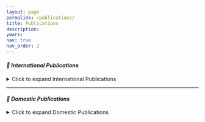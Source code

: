 ```yaml
---
layout: page
permalink: /publications/
title: Publications
description: 
years: 
nav: true
nav_order: 2
---
```


#### ***📄 International Publications*** 
<details>
  <summary>Click to expand International Publications</summary>
    <ul>
        <li>(Journal) Doo-Seop Choi, Taeguen Kim, Boojoong Kang, Eul Gyu Im, "Image-Based Malicious Network Traffic Detection Framework: Data-Centric Approach.", Applied Sciences, 15(12), 6546, 2025</li>
        <li>(Conference) Andri Rai, Eul Gyu Im, "Multi-NetDroid: Multi-layer Perceptron Neural Network for Android Malware Detection", International Conference on Ubiquitous Security, 219-235, 2023</li>
        <li>(Journal) Inwoo Ro, Boojoong Kang, Choonghyun Seo, Eul Gyu Im, "Detection Method for Randomly Generated User IDs: Lift the Curse of Dimensionality", IEEE Access, 10., 86020-86028, 2022</li>
        <li>(Journal) Seong Il Bae, Gyu Bin Lee, Eul Gyu Im, "Ransomware detection using machine learning algorithms", Concurrency and Computation: Practice and Experience, 32.18, e5422, 2020</li>
        <li>(Journal) ByeongHo Jung, Seong Il Bae, Chang Choi, Eul Gyu Im, "Packer identification method based on byte sequences", Concurrency and Computation: Practice and Experience, 32.8, e5082, 2020</li>
        <li>Soo Han Kim, Jong Hyun Kim, Eul Gyu Im, "Malware Family Classification Model using Xception Network", 2020</li>
        <li>Jun Young Chang, Eul Gyu Im, "Data Poisoning Attack on Random Forest Classification Model", 2020</li>
        <li>Seong Il Bae, Soo Han Kim, Eul Gyu Im, "Automatic hybrid analysis technique to improve botnet code coverage using fake server", Proceedings of the Conference on Research in Adaptive and Convergent Systems, 276-282, 2019</li>
        <li>Jong Youn Lee, Jun Young Chang, Eul Gyu Im, "DGA-based malware detection using DNS traffic analysis", Proceedings of the Conference on Research in Adaptive and Convergent Systems, 283-288, 2019</li>
        <li>TaeGuen Kim, Yeo Reum Lee, BooJoong Kang, Eul Gyu Im, "Binary executable file similarity calculation using function matching", The Journal of Supercomputing, 75.2, 607-622, 2019</li>
        <li>Inwoo Ro, Joong Soo Han, Eul Gyu Im, "Detection Method for Distributed Web-Crawlers: A Long-Tail Threshold Model", Security and Communication Networks, 2018</li>
        <li>Byungho Jung, Taeguen Kim, Eul Gyu Im, "Malware classification using byte sequence information", Proceedings of the 2018 Conference on Research in Adaptive and Convergent Systems, 143-148, 2018</li>
        <li>TaeGuen Kim, BooJoong Kang, Mina Rho, Sakir Sezer, Eul Gyu Im, "A multimodal deep learning method for android malware detection using various features", IEEE Transactions on Information Forensics and Security, 14.3, 773-788, 2018</li>
        <li>TaeGuen Kim, BooJoong Kang, Eul Gyu Im, "Runtime detection framework for android malware", Mobile Information Systems, 2018</li>
        <li>Iltaek Kwon, Eul Gyu Im, "Extracting the representative API call patterns of malware families using recurrent neural network", Proceedings of the International Conference on Research in Adaptive and Convergent Systems, 202-207, 2017</li>
        <li>Byeongho Kang, TaeGuen Kim, Junhyoung Kim, Eul Gyu Im, "A Dynamic Taint Analysis Method of Control-Dependent Data", International Information Institute (Tokyo). Information, 19.11A, 5245, 2016</li>
        <li>Tae Kyong Lee, Tae Guen Kim, Eul Gyu Im, "User authentication method using shaking actions in mobile devices", Proceedings of the International Conference on Research in Adaptive and Convergent Systems, 142-147, 2016</li>
        <li>JunGyu Park, TaeGuen Kim, Eul Gyu Im, "Touch gesture data based authentication method for smartphone users", Proceedings of the International Conference on Research in Adaptive and Convergent Systems, 136-141, 2016</li>
        <li>Qing Li, Le Wang, TaeGuen Kim, Eul Gyu Im, "Mobile-based continuous user authentication system for cloud security", IEEE International Conference on Network Infrastructure and Digital Content (IC-NIDC), 176-179, 2016</li>
        <li>In Kyeom Cho, Tae Guen Kim, Yu Jin Shim, Minsoo Ryu, Eul Gyu Im, "Malware analysis and classification using sequence alignments", Intelligent Automation & Soft Computing, 22.3, 371-377, 2016</li>
        <li>Dong-Kyu Chae, Jiwoon Ha, Sang-Wook Kim, BooJoong Kang, Eul Gyu Im, SunJu Park, "Credible, resilient, and scalable detection of software plagiarism using authority histograms", Knowledge-Based Systems, 95, 114-124, 2016</li>
        <li>Yu Jin Shim, TaeGuen Kim, Eul Gyu Im, "A Study on Similarity Calculation Method for API Invocation Sequences", International Conference on Rough Sets and Knowledge Technology, Springer, 492-501, 2015</li>
        <li>In Kyeom Cho, Eul Gyu Im, "Extracting representative API patterns of malware families using multiple sequence alignments", Proceedings of the 2015 Conference on Research in Adaptive and Convergent Systems, 308-313, 2015</li>
        <li>Junhyoung Kim, Tae Guen Kim, Eul Gyu Im, "Structural information based malicious app similarity calculation and clustering", Proceedings of the 2015 Conference on Research in Adaptive and Convergent Systems, 314-318, 2015</li>
        <li>Kyoung Soo Han, Jae Hyun Lim, Boojoong Kang, Eul Gyu Im, "Malware analysis using visualized images and entropy graphs", International Journal of Information Security, 14.1, 1-14, 2015</li>
        <li>BooJoong Kang, Kyoung Soo Han, Byeongho Kang, Eul Gyu Im, "Malware categorization using dynamic mnemonic frequency analysis with redundancy filtering", Digital Investigation, 11.4, 323-335, 2014</li>
        <li>In Kyeom Cho, TaeGuen Kim, Yu Jin Shim, Haeryong Park, Bomin Choi, Eul Gyu Im, "Malware Similarity Analysis using API Sequence Alignments", J. Internet Serv. Inf. Secur., 4.4, 103-114, 2014</li>
        <li>Byeongho Kang, TaeGuen Kim, BooJoong Kang, Eul Gyu Im, Minsoo Ryu, "TASEL: Dynamic taint analysis with selective control dependency", Proceedings of the 2014 Conference on Research in Adaptive and Convergent Systems, 272-277, 2014</li>
        <li>TaeGuen Kim, Jung Bin Park, In Gyeom Cho, Boojoong Kang, Eul Gyu Im, SooYong Kang, "Similarity calculation method for user-define functions to detect malware variants", Proceedings of the 2014 Conference on Research in Adaptive and Convergent Systems, 236-241, 2014</li>
        <li>Junhyoung Kim, TaeGuen Kim, Eul Gyu Im, "Survey of dynamic taint analysis", IEEE International Conference on Network Infrastructure and Digital Content, 269-272, 2014</li>
        <li>KyoungSoo Han, BooJoong Kang, Eul Gyu Im, "Malware analysis using visualized image matrices", The Scientific World Journal, 2014</li>
        <li>Colin Burgess, Sakir Sezer, Kieran McLaughlin, Eul Gyu Im, "Feature set reduction for the detection of packed executables", IET Irish Signals & Systems Conference 2014 and China-Ireland International Conference on ICT, 263-268, 2014</li>
        <li>Byeongho Kang, Eul Gyu Im, "Analysis of binary code topology for dynamic analysis", Proceedings of the 29th Annual ACM Symposium on Applied Computing, 1731-1732, 2014</li>
        <li>Yi Yang, Kieran McLaughlin, Sakir Sezer, Tim Littler, Eul Gyu Im, Bernardi Pranggono, HF Wang, "Multiattribute SCADA-specific intrusion detection system for power networks", IEEE Transactions on Power Delivery, 29.3, 1092-1102, 2014</li>
        <li>Philip Okane, Sakir Sezer, Kieran McLaughlin, Eul Gyu Im, "Malware detection: program run length against detection rate", IET software, 8.1, 42-51, 2014</li>
        <li>Dong-Kyu Chae, Jiwoon Ha, Sang-Wook Kim, BooJoong Kang, Eul Gyu Im, "Software plagiarism detection: a graph-based approach", Proceedings of the 22nd ACM international conference on Information & Knowledge Management, 1577-1580, 2013</li>
        <li>KyoungSoo Han, Jae Hyun Lim, Eul Gyu Im, "Malware analysis method using visualization of binary files", Proceedings of the 2013 Research in Adaptive and Convergent Systems, 317-321, 2013</li>
        <li>SunWoo Kim, TaeGuen Kim, Eul Gyu Im, "Real-time malware detection framework in intrusion detection systems", Proceedings of the 2013 Research in Adaptive and Convergent Systems, 351-352, 2013</li>
        <li>Byeongho Kang, BooJoong Kang, Jungtae Kim, Eul Gyu Im, "Android malware classification method: Dalvik bytecode frequency analysis", Proceedings of the 2013 Research in Adaptive and Convergent Systems, 349-350, 2013</li>
        <li>Yeo Reum Lee, BooJoong Kang, Eul Gyu Im, "Function matching-based binary-level software similarity calculation", Proceedings of the 2013 Research in Adaptive and Convergent Systems, 322-327, 2013</li>
        <li>JaeKeun Lee, BooJoong Kang, Eul Gyu Im, "Rule-based anti-anti-debugging system", Proceedings of the 2013 Research in Adaptive and Convergent Systems, 353-354, 2013</li>
        <li>TaeGuen Kim, Boojoong Kang, Eul Gyu Im, "Malware Classification Method via Binary Content Comparison", International Information Institute (Tokyo). Information, 16.8, 5773, 2013</li>
        <li>Kyoung Soo Han, Eul Gyu Im, "Import API sequences Analysis for Malware Classification", International Information Institute (Tokyo). Information, 16.8, 5613, 2013</li>
        <li>Jungtae Kim, Eul-Gyu Im, "Malicious Family Detection Based on Android Using Similar Class Information", Journal of Security Engineering, 10.4, 441-453, 2013</li>
        <li>Kyoung Soo Han, Yeoreum Lee, Biao Jiang, Eul Gyu Im, "How to Violate Android’s Permission System without Violating It", Proceedings of the Third International Conference on Digital Information Processing and Communications (ICDIPC2013), Dubai, UAE, 18-25, 2013</li>
        <li>Philip O'Kane, Sakir Sezer, Kieran McLaughlin, Eul Gyu Im, "SVM training phase reduction using dataset feature filtering for malware detection", IEEE Transactions on Information Forensics and Security, 8.3, 500-509, 2013</li>
        <li>Kyoung Soo Han, Yeoreum Lee, Biao Jiang, Eul Gyu Im, "Android permission system violation: case study and refinement", International Journal of E-Entrepreneurship and Innovation, 4.1, 16-27, 2013</li>
        <li>Philip Okane, Sakir Sezer, Kieran McLaughlin, Eul Gyu Im, "SVM Training Phase Reduction using Dataset Feature Filtering", IEEE Transactions on Information Forensics and Security, 8(3), 500-509, 2013</li>
        <li>BooJoong Kang, Hye Seon Kim, Ji Su Yang, Eul Gyu Im, "Balanced indexing method for efficient intrusion detection systems", International Conference on Information Security and Cryptology, Springer, 37-48, 2012</li>
        <li>Joonmo Hong, BooJoong Kang, Hye Seon Kim, Peter Chang, Eul Gyu Im, "Secure Data Transmission Protocol based on Quantum Cryptography", International Information Institute (Tokyo). Information, 15.11(B), 4989, 2012</li>
        <li>Boojoong Kang, Taekeun Kim, Heejun Kwon, Yangseo Choi, Eul Gyu Im, "Malware classification method via binary content comparison", Proceedings of the 2012 ACM Research in Applied Computation Symposium, 316-321, 2012</li>
        <li>Kyoung Soo Han, Sung-Ryul Kim, Eul Gyu Im, "Instruction frequency-based malware classification method", International Information Institute (Tokyo). Information, 15.7, 2973, 2012</li>
        <li>BooJoong Kang, Hye Seon Kim, Taeguen Kim, Heejun Kwon, Eul Gyu Im, "Fast Malware Classification using Counting Bloom Filter", International Information Institute (Tokyo). Information, 15.7, 2879, 2012</li>
        <li>Biao Jiang, Eul Gyu Im, Yunmo Koo, "SaaS-driven botnets", Pacific-Asia Workshop on Intelligence and Security Informatics, Springer, 198-206, 2012</li>
        <li>Dongseok Han, Kyoung Soo Han, Boojoong Kang, Hwansoo Han, Eul Gyu Im, "Peer-to-Peer botnet traffic analysis and detection", International Information Institute (Tokyo). Information, 15.4, 1605, 2012</li>
        <li>Kyoung-Soo Han, Eul Gyu Im, "A survey on P2P Botnet detection", Proceedings of the International Conference on IT Convergence and Security 2011, 589-593, 2012</li>
        <li>Kyoung-Soo Han, In-Kyoung Kim, Eul Gyu Im, "Malware classification methods using API sequence characteristics", Proceedings of the International Conference on IT Convergence and Security 2011, 613-626, 2012</li>
        <li>Yi Yang, Kieran McLaughlin, Timothy Littler, Sakir Sezer, Eul Gyu Im, ZQ Yao, B Pranggono, HF Wang, "Man-in-the-middle attack test-bed investigating cyber-security vulnerabilities in smart grid SCADA systems", 138-138, 2012</li>
        <li>Kyoung-Soo Han, Kyoung-Yong Chung, Eul Gyu Im, "A Study on Instruction Substitution Analysis of Metamorphic Malware", Proceedings of the International Conference on IT Convergence and Security 2011, 595-599, 2012</li>
        <li>Eul Gyu Im, Kyoung-Soo Han, "An Analysis of Malware Attached in Spam", Proceedings of the International Conference on IT Convergence and Security 2011, 601-605, 2012</li>
        <li>Kyoung-Soo Han, In-Kyoung Kim, Eul Gyu Im, "Detection methods for malware variant using api call related graphs", Proceedings of the International Conference on IT Convergence and Security 2011, 607-611, 2012</li>
        <li>Boojoong Kang, Hye Seon Kim, Taeguen Kim, Heejun Kwon, Eul Gyu Im, "Fast malware family detection method using control flow graphs", Proceedings of the 2011 ACM Symposium on Research in Applied Computation, 287-292, 2011</li>
        <li>Kyoung Soo Han, Boojoong Kang, Eul Gyu Im, "Malware classification using instruction frequencies", Proceedings of the 2011 ACM Symposium on Research in Applied Computation, 298-300, 2011</li>
        <li>Sung-Hyun Shin, Sang-Chul Lee, Sang-Wook Kim, Eul Gyu Im, Junghoon Lee, "Efficient Shortest Path Search in Large Road Network Environment: A Heuristic Approach", IETE Journal of Research, 57.6, 530-540, 2011</li>
        <li>JW Park, ST Moon, Gi-Wook Son, IK Kim, KS Han, EG Im, IG Kim, "An Automatic Malware Classification System using String List and APIs", Journal of Security Engineering, 8.5, 611-626, 2011</li>
        <li>Boojoong Kang, Hye Seon Kim, Ji Su Yang, Eul Gyu Im, "Rule indexing for efficient intrusion detection systems", International Workshop on Information Security Applications, Springer, 136-141, 2011</li>
        <li>Byung-Kwon Moon, Daeok Youn, Rokjin J Park, Sang-Wook Yeh, Won-Mo Kim, Young-Ho Kim, Jaein I Jeong, Jung-Hun Woo, Eul Gyu Im, Chang-Keun Song, "Meteorological responses to Mt. Baekdu volcanic eruption over east asia in an offline global climate-chemistry model: A pilot study", Asia-Pacific Journal of Atmospheric Sciences, 47.4, 345-351, 2011</li>
        <li>BooJoong Kang, Hye Seon Kim, Eui-Hyung Kim, Hyong-Shik Kim, Eul Gyu Im, "RFID authentication protocol for low-cost RFID tags", Information-an International Interdisciplinary Journal, 14.6, 2041-2060, 2011</li>
        <li>Bo Li, Eul Gyu Im, "A signature matching optimization policy for anti-virus programs", 3rd International Conference on Computer Research and Development, 1, 1-3, 2011</li>
    </ul>
</details>

---

#### ***📄 Domestic Publications*** 

<details>
    <summary>Click to expand Domestic Publications</summary>
    <ul>
        <li>(Journal) Doo-Seop Choi and Eul Gyu Im “Design of a Cloud-based Integrated Security Software Framework for Android Automotive OS Vehicles“ The Journal of Korean Institute of Next Generation Computing 21.3 pp. 7 - 20. (2025): 7.</li>
        <li>(Conference) Jeon, Hye-Min, Doo-Seop Choi, and Eul Gyu Im. "A Comprehensive Performance Evaluation of a Ransomware Detection Model Based on Feature Importance Analysis." Annual Conference of KIPS. Korea Information Processing Society, 2025. (<code>Best Paper Award</code>)</li>
        <li>(Conference) YANG LUOFAN, Doo-Seop Choi, & Eul Gyu Im (2024-12-18). Evasive PDF Malware Detection Based on Deep Learning and CAPE Sandbox. 한국정보과학회 학술발표논문집, 전남. 2024.</li>
        <li>(Conference) Faridun, Rahimov, and Eul Gyu Im. "Enhancing Malware Detection with TabNetClassifier: A SMOTE-based Approach." Annual Conference of KIPS. Korea Information Processing Society, 2024. (<code>Best Paper Award</code>)</li>
        <li>(Conference) Jeon, Hye-Min, Doo-Seop Choi, and Eul Gyu Im. "A Study on Machine Learning-Based Ransomware Classification methods using Optimized Feature Selection." Annual Conference of KIPS. Korea Information Processing Society, 2024.</li>
        <li>(Conference) Kim, Jinha, Doo-Seop Choi, and Eul Gyu Im. "A Study on BERT and LSTM-based Ransomware family classification methods using User-defined functions." Annual Conference of KIPS. Korea Information Processing Society, 2024.</li>
        <li>Su Min Lim, Eul Gyu Im, "Proposal of Process Hollowing Attack Detection Using Process Virtual Memory Data Similarity", Journal of the Korea Institute of Information Security & Cryptology, 29.2, 431-438, 2019</li>
        <li>Seong Il Bae, Eul Gyu Im, "Unpacking Technique for In-memory malware injection technique", Smart Media Journal, 8.1, 19-26, 2019</li>
        <li>Byeong Ho Jung, Eul Gyu Im, "Traffic context based hybrid DDoS detection", 한국콘텐츠학회 ICCC 논문집, 57-58, 2018</li>
        <li>Gyu Bin Lee, Jeong Yun Oak, Eul Gyu Im, "Method of Signature Extraction and Selection for Ransomware Dynamic Analysis", KIISE Transactions on Computing Practices, 24.2, 99-104, 2018</li>
        <li>Gyu Bin Lee, Junhyoung Kim, Joong Soo Han, Eul Gyu Im, "Malware detection method based on the Static analysis using Frequent API set", 한국콘텐츠학회 ICCC 논문집, 215-216, 2017</li>
        <li>Jun-Hyeong Kim, Yong-Hyeok Kim, Hwan-Tae Ji, Eul-Gyu Im, "악성코드 탐지를 위한 바이너리 실행 파일 분석 기법", Communications of the Korean Institute of Information Scientists and Engineers, 35.2, 48-54, 2017</li>
        <li>Tae Kyong Lee, Yong Hyuk Kim, Eul Gyu Im, "Biometric User Authentication Method of Mobile Application in Trustable Space", Journal of the Korea Institute of Information Security & Cryptology, 27.2, 201-212, 2017</li>
        <li>In Kyeom Cho, Eul Gyu Im, "Malware Family Recommendation Using Multiple Sequence Alignment", Journal of KIISE, 43.3, 289-295, 2016</li>
        <li>In Kyeom Cho, Eul Gyu Im, "Improvement of Performance of Malware Similarity Analysis by the Sequence Alignment Technique", KIISE Transactions on Computing Practices, 21.3, 263-268, 2015</li>
        <li>강병호， 임을규, "동적 기호 실행을 이용한 그래프 기반 바이너리 코드 실행 경로 탐색 플랫폼", 정보보호학회논문지, 24.3, 437-444, 2014</li>
        <li>Byeongho Kang, Eul Gyu Im, "Graph based Binary Code Execution Path Exploration Platform for Dynamic Symbolic Execution", Journal of the Korea Institute of Information Security & Cryptology, 24.3, 437-444, 2014</li>
        <li>In-Gyeom Cho, Eul-Gyu Im, "Malware Similarity Calculation using Improved Smith-Waterman Algorithm", Proceedings of the Korea Contents Association Conference, 471-472, 2014</li>
        <li>HyunSoo Lee, Eul Gyu Im, "Comparative Analysis of Android Applications in Unofficial and Official Markets", Proceedings of the Korea Contents Association Conference, 473-474, 2014</li>
        <li>성명재， 박해룡， 최보민， 임을규, "TCP-Flow 시퀀스를 이용한 네트워크 행위 기반 안드로이드 악성코드 탐지", 보안공학연구논문지, 11.6, 551-566, 2014</li>
        <li>JaeKeun Lee, BooJoong Kang, Eul Gyu Im, "Evading anti-debugging techniques with binary substitution", International Journal of Security and Its Applications, 8.1, 183-192, 2014</li>
        <li>강부중， 이여름， 임을규, "명령어 출현 시퀀스를 사용한 악성코드 패밀리 탐지 방법", 보안공학연구논문지, 10.1, 77-92, 2013</li>
        <li>Boo-Joong Kong, Kyoung-Soo Han, Eul-Gyu Im, "Malicious code trends and detection technologies", Communications of the Korean Institute of Information Scientists and Engineers, 30.1, 44-53, 2012</li>
        <li>권희준， 김선우， 임을규, "Multi N-gram 을 이용한 악성코드 분류 시스템", 보안공학연구논문지, 9.6, 531-542, 2012</li>
        <li>양지수， 강부중， 김혜선， 임을규, "An Efficient Signature Detection Method using N-Gram Indexing for Intrusion Detection Systems", 보안공학연구논문지, 9.1, 1-14, 2012</li>
        <li>Biao Jiang, Eul Gyu Im, "Cloud Computing Security: The Conventional and Unconventional Aspects", 한국통신학회 학술대회논문집, 168-169, 2011</li>
        <li>Peter Chang, Eul Gyu Im, "FREENET AS A MALWARE UPDATE SERVER", 한국통신학회 학술대회논문집, 661-662, 2011</li>
        <li>Peter Chang, Eul Gyu Im, "EXTENDING NBAD SYSTEMS: DUAL PHASE DETECTION APPROACH", 한국통신학회 학술대회논문집, 186-188, 2011</li>
        <li>Biao Jiang, Eul Gyu Im, "A Survey of Anomaly-based Botnet Detection", 한국통신학회 학술대회논문집, 242-246, 2011</li>
        <li>Hwan-il You, Dong Kyu Chae, Eul-Gyu Im, "A Mobile Spam SMS Filtering System using Machine learning about syllable and the features of caller ID", Proceedings of the Korea Information Processing Society Conference, 219-222, 2011</li>
        <li>Bo Li, "Smartphone, promising battlefield for hackers", 보안공학연구논문지, 8.1, 89-110, 2011</li>
        <li>Peter Chang, Eul Gyu Im, "Survey of Emerging Trends in Botnet Detection", 한국통신학회 학술대회논문집, 1176-1177, 2010</li>
        <li>Bo Li, Eul Gyu Im, "A survey of virus obfuscation techniques", 한국통신학회 학술대회논문집, 1169-1171, 2010</li>
    </ul>
</details>
